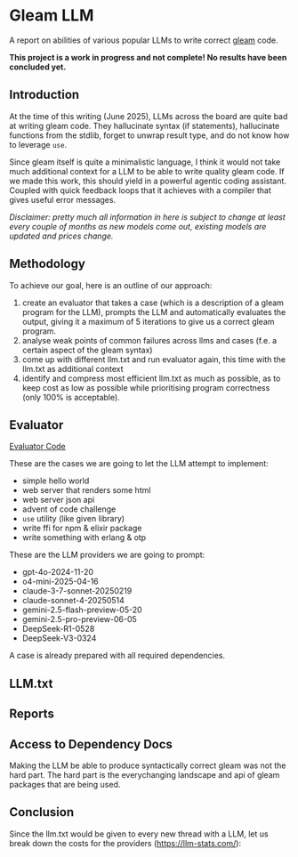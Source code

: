 # Gleam LLM

A report on abilities of various popular LLMs to write correct [gleam](https://gleam.run/) code.

**This project is a work in progress and not complete! No results have been concluded yet.**

## Introduction

At the time of this writing (June 2025), LLMs across the board are quite bad at writing gleam code.
They hallucinate syntax (if statements), hallucinate functions from the stdlib, forget to unwrap result type,
and do not know how to leverage `use`.

Since gleam itself is quite a minimalistic language, I think it would not take much additional context for a
LLM to be able to write quality gleam code. If we made this work, this should yield in a powerful agentic coding
assistant. Coupled with quick feedback loops that it achieves with a compiler that gives useful error messages.

*Disclaimer: pretty much all information in here is subject to change at least every couple of months
as new models come out, existing models are updated and prices change.*

## Methodology

To achieve our goal, here is an outline of our approach:

1. create an evaluator that takes a case (which is a description of a gleam program for the LLM), prompts the LLM
  and automatically evaluates the output, giving it a maximum of 5 iterations to give us a correct gleam program.
2. analyse weak points of common failures across llms and cases (f.e. a certain aspect of the gleam syntax)
3. come up with different llm.txt and run evaluator again, this time with the llm.txt as additional context
4. identify and compress most efficient llm.txt as much as possible, as to keep cost as low as possible while
  prioritising program correctness (only 100% is acceptable).

## Evaluator

[Evaluator Code](./evaluator)

These are the cases we are going to let the LLM attempt to implement:
- simple hello world
- web server that renders some html
- web server json api
- advent of code challenge
- `use` utility (like given library)
- write ffi for npm & elixir package
- write something with erlang & otp

These are the LLM providers we are going to prompt:
- gpt-4o-2024-11-20
- o4-mini-2025-04-16
- claude-3-7-sonnet-20250219
- claude-sonnet-4-20250514
- gemini-2.5-flash-preview-05-20
- gemini-2.5-pro-preview-06-05
- DeepSeek-R1-0528
- DeepSeek-V3-0324

A case is already prepared with all required dependencies.

## LLM.txt

## Reports

## Access to Dependency Docs

Making the LLM be able to produce syntactically correct gleam was not the hard part. The hard part is the everychanging
landscape and api of gleam packages that are being used.

## Conclusion

Since the llm.txt would be given to every new thread with a LLM, let us break down the costs for the providers (https://llm-stats.com/):
